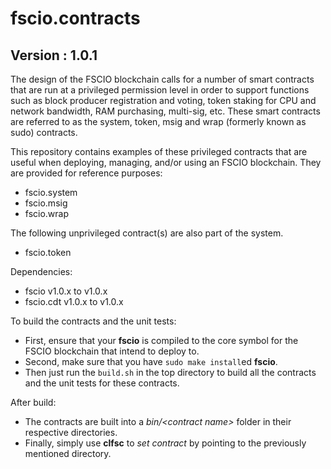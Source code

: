 # fscio.contracts

## Version : 1.0.1

The design of the FSCIO blockchain calls for a number of smart contracts that are run at a privileged permission level in order to support functions such as block producer registration and voting, token staking for CPU and network bandwidth, RAM purchasing, multi-sig, etc.  These smart contracts are referred to as the system, token, msig and wrap (formerly known as sudo) contracts.

This repository contains examples of these privileged contracts that are useful when deploying, managing, and/or using an FSCIO blockchain.  They are provided for reference purposes:

   * fscio.system
   * fscio.msig
   * fscio.wrap

The following unprivileged contract(s) are also part of the system.
   * fscio.token

Dependencies:
* fscio v1.0.x to v1.0.x
* fscio.cdt v1.0.x to v1.0.x

To build the contracts and the unit tests:
* First, ensure that your __fscio__ is compiled to the core symbol for the FSCIO blockchain that intend to deploy to.
* Second, make sure that you have ```sudo make install```ed __fscio__.
* Then just run the ```build.sh``` in the top directory to build all the contracts and the unit tests for these contracts.

After build:
* The contracts are built into a _bin/\<contract name\>_ folder in their respective directories.
* Finally, simply use __clfsc__ to _set contract_ by pointing to the previously mentioned directory.
